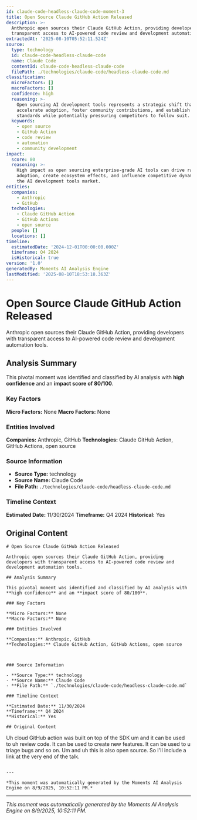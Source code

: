 ```yaml
---
id: claude-code-headless-claude-code-moment-3
title: Open Source Claude GitHub Action Released
description: >-
  Anthropic open sources their Claude GitHub Action, providing developers with
  transparent access to AI-powered code review and development automation tools.
extractedAt: '2025-08-10T05:52:11.524Z'
source:
  type: technology
  id: claude-code-headless-claude-code
  name: Claude Code
  contentId: claude-code-headless-claude-code
  filePath: ./technologies/claude-code/headless-claude-code.md
classification:
  microFactors: []
  macroFactors: []
  confidence: high
  reasoning: >-
    Open sourcing AI development tools represents a strategic shift that could
    accelerate adoption, foster community contributions, and establish industry
    standards while potentially pressuring competitors to follow suit.
  keywords:
    - open source
    - GitHub Action
    - code review
    - automation
    - community development
impact:
  score: 80
  reasoning: >-
    High impact as open sourcing enterprise-grade AI tools can drive rapid
    adoption, create ecosystem effects, and influence competitive dynamics in
    the AI development tools market.
entities:
  companies:
    - Anthropic
    - GitHub
  technologies:
    - Claude GitHub Action
    - GitHub Actions
    - open source
  people: []
  locations: []
timeline:
  estimatedDate: '2024-12-01T00:00:00.000Z'
  timeframe: Q4 2024
  isHistorical: true
version: '1.0'
generatedBy: Moments AI Analysis Engine
lastModified: '2025-08-10T18:53:18.363Z'
---
```

# Open Source Claude GitHub Action Released

Anthropic open sources their Claude GitHub Action, providing developers with transparent access to AI-powered code review and development automation tools.

## Analysis Summary

This pivotal moment was identified and classified by AI analysis with **high confidence** and an **impact score of 80/100**.

### Key Factors

**Micro Factors:** None
**Macro Factors:** None

### Entities Involved

**Companies:** Anthropic, GitHub
**Technologies:** Claude GitHub Action, GitHub Actions, open source



### Source Information

- **Source Type:** technology
- **Source Name:** Claude Code
- **File Path:** `./technologies/claude-code/headless-claude-code.md`

### Timeline Context

**Estimated Date:** 11/30/2024
**Timeframe:** Q4 2024
**Historical:** Yes

## Original Content

```
# Open Source Claude GitHub Action Released

Anthropic open sources their Claude GitHub Action, providing developers with transparent access to AI-powered code review and development automation tools.

## Analysis Summary

This pivotal moment was identified and classified by AI analysis with **high confidence** and an **impact score of 80/100**.

### Key Factors

**Micro Factors:** None
**Macro Factors:** None

### Entities Involved

**Companies:** Anthropic, GitHub
**Technologies:** Claude GitHub Action, GitHub Actions, open source



### Source Information

- **Source Type:** technology
- **Source Name:** Claude Code
- **File Path:** `./technologies/claude-code/headless-claude-code.md`

### Timeline Context

**Estimated Date:** 11/30/2024
**Timeframe:** Q4 2024
**Historical:** Yes

## Original Content

```
Uh cloud GitHub action was built on top of the SDK um and it can be used to uh review code. It can be used to create new features. It can be used to u triage bugs and so on. Um and uh this is also open source. So I'll include a link at the very end of the talk.
```

---

*This moment was automatically generated by the Moments AI Analysis Engine on 8/9/2025, 10:52:11 PM.*

```

---

*This moment was automatically generated by the Moments AI Analysis Engine on 8/9/2025, 10:52:11 PM.*
